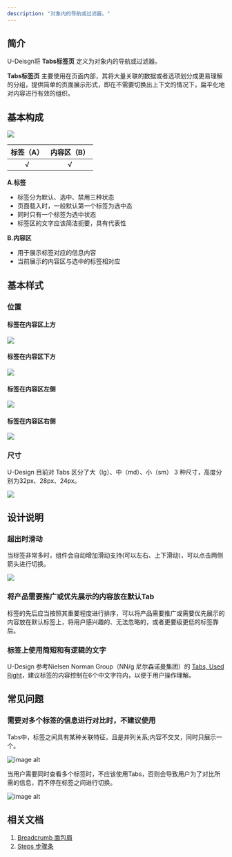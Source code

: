 ```yaml
---
description: "对象内的导航或过滤器。"
---
```


## 简介

U-Deisgn将 **Tabs标签页** 定义为对象内的导航或过滤器。

**Tabs标签页** 主要使用在页面内部，其将大量关联的数据或者选项划分成更易理解的分组，提供简单的页面展示形式，即在不需要切换出上下文的情况下，扁平化地对内容进行有效的组织。


## 基本构成

![](https://www-s.ucloud.cn/2022/08/47ae5f152a4bb009a915fffc7b44c140_1660733552474.png)

| 标签（A） | 内容区（B） |
| :---------: | :-----------: |
|      √      |       √       |

**A.标签**

- 标签分为默认、选中、禁用三种状态
- 页面载入时，一般默认第一个标签为选中态
- 同时只有一个标签为选中状态
- 标签区的文字应该简洁扼要，具有代表性



**B.内容区**

- 用于展示标签对应的信息内容
- 当前展示的内容区与选中的标签相对应


## 基本样式

### 位置

#### 标签在内容区上方
![](https://www-s.ucloud.cn/2022/08/bebfb580e6f38b35b4dfd44cfd3fd2d1_1660733552475.png)

#### 标签在内容区下方

![](https://www-s.ucloud.cn/2022/08/6fe27608b8172e64504121073e44e74c_1660733552477.png)

#### 标签在内容区左侧
![](https://www-s.ucloud.cn/2022/08/3452bffbb49881612cad525dcc72d83c_1660733552480.png)

#### 标签在内容区右侧
![](https://www-s.ucloud.cn/2022/08/b87f346d069c0de00f77482b6a43111a_1660733552487.png)

### 尺寸
U-Design 目前对 Tabs 区分了大（lg）、中（md）、小（sm） 3 种尺寸，高度分别为32px、28px、24px。

![](https://www-s.ucloud.cn/2022/08/6c89d49b950b8e08d4ae77160f3e1738_1660733621676.png)

## 设计说明


### 超出时滑动
当标签非常多时，组件会自动增加滑动支持(可以左右、上下滑动)，可以点击两侧箭头进行切换。

![](https://www-s.ucloud.cn/2022/08/94dfc8cd48497bf8f8ad832f441f49e7_1660733621679.png)


### 将产品需要推广或优先展示的内容放在默认Tab
标签的先后应当按照其重要程度进行排序，可以将产品需要推广或需要优先展示的内容放在默认标签上，将用户感兴趣的、无法忽略的，或者更要级更低的标签靠后。


### 标签上使用简短和有逻辑的文字
U-Design 参考Nielsen Norman Group（NN/g 尼尔森诺曼集团）的 [Tabs, Used Right](https://www.nngroup.com/articles/tabs-used-right/)，建议标签的内容控制在6个中文字符内，以便于用户操作理解。


## 常见问题

### 需要对多个标签的信息进行对比时，不建议使用

<div class="u-md-flex-without-bg">
   <div class="u-md-mr24">
      <p><i class="u-md-suggested"></i>Tabs中，标签之间具有某种关联特征，且是并列关系;内容不交叉，同时只展示一个。
</p>
      <img src="https://www-s.ucloud.cn/2022/08/8202cdd2c9b8c33c67a39b79480a7676_1660733621681.png" alt="image alt" loading="lazy" />
   </div>
   <div>
      <p><i class="u-md-not-suggested"></i>当用户需要同时查看多个标签时，不应该使用Tabs，否则会导致用户为了对比所需的信息，而不停在标签之间进行切换。</p>
      <img src="https://www-s.ucloud.cn/2022/08/e1e16ec8fc45fce253cbfcc613f0a04f_1660733621682.png" alt="image alt" loading="lazy" />
   </div>
</div>




## 相关文档

1. [Breadcrumb 面包屑](https://udesign.ucloud.cn/component/Breadcrumb)
2. [Steps 步骤条](https://udesign.ucloud.cn/component/Steps)